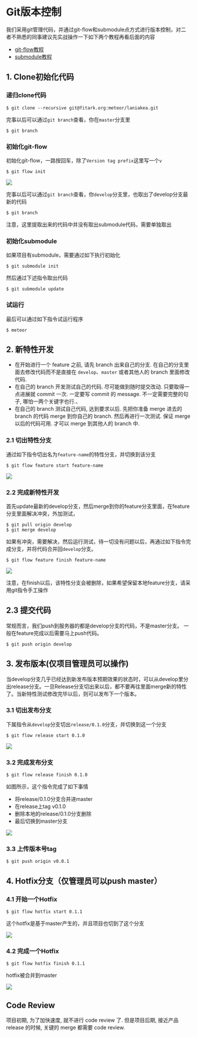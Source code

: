 # Git版本控制

我们采用git管理代码，并通过git-flow和submodule点方式进行版本控制，对二者不熟悉的同事建议先实战操作一下如下两个教程再看后面的内容

- [git-flow教程](https://github.com/wmzhai/advanced-git-topic/blob/master/branching-model.md)
- [submodule教程](http://www.kafeitu.me/git/2012/03/27/git-submodule.html)


## 1. Clone初始化代码

### 递归clone代码
	$ git clone --recursive git@fitark.org:meteor/laniakea.git

完事以后可以通过`git branch`查看，你在`master`分支里
	
	$ git branch


### 初始化git-flow

初始化git-flow，一路按回车，除了`Version tag prefix`这里写一个`v`   

	$ git flow init

![](https://github.com/wmzhai/advanced-git-topic/raw/master/images/git-flow-init.png)

	
完事以后可以通过`git branch`查看，你`develop`分支里，也取出了develop分支最新的代码

	$ git branch

注意，这里提取出来的代码中并没有取出submodule代码，需要单独取出


### 初始化submodule

如果项目有submodule，需要通过如下执行初始化

	$ git submodule init

然后通过下述指令取出代码

	$ git submodule update

### 试运行
	
最后可以通过如下指令试运行程序

	$ meteor 
	

## 2. 新特性开发

- 在开始进行一个 feature 之前, 请先 branch 出来自己的分支. 在自己的分支里面去修改代码而不是直接在 `develop`、`master` 或者其他人的 branch 里面修改代码.
- 在自己的 branch 开发测试自己的代码. 尽可能做到随时提交改动. 只要取得一点进展就 commit 一次. 一定要写 commit 的 message. 不一定需要完整的句子, 哪怕一两个关键字也行.、
- 在自己的 branch 测试自己代码, 达到要求以后. 先把你准备 merge 进去的 branch 的代码 merge 到你自己的 branch. 然后再进行一次测试. 保证 merge 以后的代码可用. 才可以 merge 到其他人的 branch 中. 

### 2.1 切出特性分支

通过如下指令切出名为`feature-name`的特性分支，并切换到该分支

	$ git flow feature start feature-name
	
![](https://github.com/wmzhai/advanced-git-topic/raw/master/images/git-flow-feature-start-f1.png)


### 2.2 完成新特性开发

首先update最新的develop分支，然后merge到你的feature分支里面，在feature分支里面解决冲突，外加测试，

	$ git pull origin develop
	$ git merge develop

如果有冲突，需要解决，然后运行测试，待一切没有问题以后，再通过如下指令完成分支，并将代码合并回`develop`分支。

	$ git flow feature finish feature-name 

![](https://github.com/wmzhai/advanced-git-topic/raw/master/images/git-flow-feature-finishi-f1.png)

注意，在finish以后，该特性分支会被删除，如果希望保留本地feature分支，请采用git指令手工操作

## 2.3 提交代码

常规而言，我们push到服务器的都是develop分支的代码，不是master分支。
一般在feature完成以后需要马上push代码。

	$ git push origin develop


## 3. 发布版本(仅项目管理员可以操作)

当develop分支几乎已经达到新发布版本预期效果的状态时，可以从develop里分出release分支。一旦Release分支切出来以后，都不要再往里面merge新的特性了。当新特性测试修改完毕以后，则可以发布下一个版本。

### 3.1 切出发布分支

下属指令从`develop`分支切出`release/0.1.0`分支，并切换到这一个分支

	$ git flow release start 0.1.0

![](https://github.com/wmzhai/advanced-git-topic/raw/master/images/git-flow-release-start-0.1.0.png)


### 3.2 完成发布分支

	$ git flow release finish 0.1.0

如图所示，这个指令完成了如下事情

- 将release/0.1.0分支合并进master
- 在release上tag v0.1.0
- 删除本地的release/0.1.0分支删除
- 最后切换到master分支

![](https://github.com/wmzhai/advanced-git-topic/raw/master/images/git-flow-release-finish-0.1.0.png)


### 3.3 上传版本号tag

    $ git push origin v0.0.1


## 4. Hotfix分支（仅管理员可以push master）


### 4.1 开始一个Hotfix

	$ git flow hotfix start 0.1.1

这个hotfix是基于master产生的，并且项目也切到了这个分支

![](https://github.com/wmzhai/advanced-git-topic/raw/master/images/git-flow-hotfix-start.png)

### 4.2 完成一个Hotfix

	$ git flow hotfix finish 0.1.1

hotfix被合并到master

![](https://github.com/wmzhai/advanced-git-topic/raw/master/images/git-flow-hotfix-finish.png)

## Code Review

项目初期, 为了加快速度, 就不进行 code review 了. 但是项目后期, 接近产品 release 的时候, 关键的 merge 都需要 code review.
